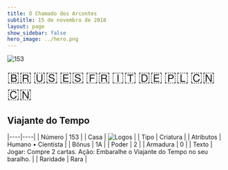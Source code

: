 ```yaml
---
title: O Chamado dos Arcontes
subtitle: 15 de novembro de 2018
layout: page
show_sidebar: false
hero_image: ../hero.png
---
```


![153](https://cdn.keyforgegame.com/media/card_front/pt/341_153_X83CX7XJ5GRX_pt.png)

<span title="Português" style="font-size: 32px;cursor: pointer;" onclick="javascript:document.querySelector('img[alt=\'153\']').src=document.querySelector('img[alt=\'153\']').src.replace(/card_front\/[^/]+/, 'card_front/pt').replace(/_[^/.0-9]+\.png/, '_pt.png')">🇧🇷</span>
<span title="English" style="font-size: 32px;cursor: pointer;" onclick="javascript:document.querySelector('img[alt=\'153\']').src=document.querySelector('img[alt=\'153\']').src.replace(/card_front\/[^/]+/, 'card_front/en').replace(/_[^/.0-9]+\.png/, '_en.png')">🇺🇸</span>
<span title="Español" style="font-size: 32px;cursor: pointer;" onclick="javascript:document.querySelector('img[alt=\'153\']').src=document.querySelector('img[alt=\'153\']').src.replace(/card_front\/[^/]+/, 'card_front/es').replace(/_[^/.0-9]+\.png/, '_es.png')">🇪🇸</span>
<span title="Français" style="font-size: 32px;cursor: pointer;" onclick="javascript:document.querySelector('img[alt=\'153\']').src=document.querySelector('img[alt=\'153\']').src.replace(/card_front\/[^/]+/, 'card_front/fr').replace(/_[^/.0-9]+\.png/, '_fr.png')">🇫🇷</span>
<span title="Italiano" style="font-size: 32px;cursor: pointer;" onclick="javascript:document.querySelector('img[alt=\'153\']').src=document.querySelector('img[alt=\'153\']').src.replace(/card_front\/[^/]+/, 'card_front/it').replace(/_[^/.0-9]+\.png/, '_it.png')">🇮🇹</span>
<span title="Deutsche" style="font-size: 32px;cursor: pointer;" onclick="javascript:document.querySelector('img[alt=\'153\']').src=document.querySelector('img[alt=\'153\']').src.replace(/card_front\/[^/]+/, 'card_front/de').replace(/_[^/.0-9]+\.png/, '_de.png')">🇩🇪</span>
<span title="Polskie" style="font-size: 32px;cursor: pointer;" onclick="javascript:document.querySelector('img[alt=\'153\']').src=document.querySelector('img[alt=\'153\']').src.replace(/card_front\/[^/]+/, 'card_front/pl').replace(/_[^/.0-9]+\.png/, '_pl.png')">🇵🇱</span>
<span title="简体中文" style="font-size: 32px;cursor: pointer;" onclick="javascript:document.querySelector('img[alt=\'153\']').src=document.querySelector('img[alt=\'153\']').src.replace(/card_front\/[^/]+/, 'card_front/zh-hans').replace(/_[^/.0-9]+\.png/, '_zh-hans.png')">🇨🇳</span>
<span title="繁體中文" style="font-size: 32px;cursor: pointer;" onclick="javascript:document.querySelector('img[alt=\'153\']').src=document.querySelector('img[alt=\'153\']').src.replace(/card_front\/[^/]+/, 'card_front/zh-hant').replace(/_[^/.0-9]+\.png/, '_zh-hant.png')">🇨🇳</span>

## Viajante do Tempo

|----|----|
| Número | 153 |
| Casa | ![Logos](https://archonarcana.com/images/thumb/c/ce/Logos.png/22px-Logos.png "Logos") |
| Tipo | Criatura |
| Atributos | Humano • Cientista |
| Bônus | 1A |
| Poder | 2 |
| Armadura | 0 |
| Texto | Jogar: Compre 2 cartas. Ação: Embaralhe o Viajante do Tempo no seu baralho. |
| Raridade | Rara |
